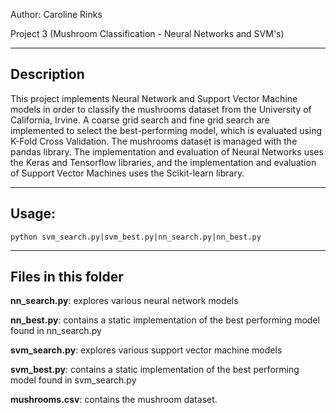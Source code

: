 Author: Caroline Rinks

Project 3 (Mushroom Classification - Neural Networks and SVM's)

-----------
Description
-----------
This project implements Neural Network and Support Vector Machine models in order to classify the mushrooms dataset from the University of California, Irvine. A coarse grid search and fine grid search are implemented to select the best-performing model, which is evaluated using K-Fold Cross Validation. The mushrooms dataset is managed with the pandas library. The implementation and evaluation of Neural Networks uses the Keras and Tensorflow libraries, and the implementation and evaluation of Support Vector Machines uses the Scikit-learn library.

------
Usage:
------

    python svm_search.py|svm_best.py|nn_search.py|nn_best.py
    
    
--------------------
Files in this folder
--------------------
**nn_search.py**: explores various neural network models

**nn_best.py**: contains a static implementation of the best performing model found in nn_search.py

**svm_search.py**: explores various support vector machine models

**svm_best.py**: contains a static implementation of the best performing model found in svm_search.py

**mushrooms.csv**: contains the mushroom dataset.

